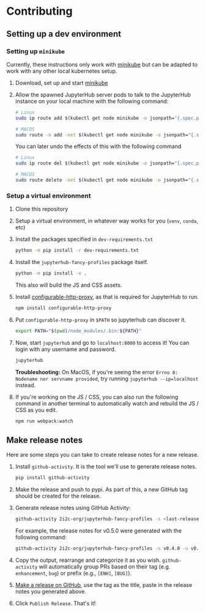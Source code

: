 # Contributing

## Setting up a dev environment

### Setting up `minikube`

Currently, these instructions only work with [minikube](https://minikube.sigs.k8s.io/docs/start/)
but can be adapted to work with any other local kubernetes setup.

1. Download, set up and start [minikube](https://minikube.sigs.k8s.io/docs/start/)

2. Allow the spawned JupyterHub server pods to talk to the JupyterHub instance on your
   local machine with the following command:

   ```bash
   # Linux
   sudo ip route add $(kubectl get node minikube -o jsonpath="{.spec.podCIDR}") via $(minikube ip)

   # MACOS
   sudo route -n add -net $(kubectl get node minikube -o jsonpath="{.spec.podCIDR}") $(minikube ip)
   ```

   You can later undo the effects of this with the following command

   ```bash
   # Linux
   sudo ip route del $(kubectl get node minikube -o jsonpath="{.spec.podCIDR}")

   # MACOS
   sudo route delete -net $(kubectl get node minikube -o jsonpath="{.spec.podCIDR}")
   ```

### Setup a virtual environment

1. Clone this repository

2. Setup a virtual environment, in whatever way works for you (`venv`, `conda`, etc)

3. Install the packages specified in `dev-requirements.txt`

   ```bash
   python -m pip install -r dev-requirements.txt
   ```

4. Install the `jupyterhub-fancy-profiles` package itself.

   ```bash
   python -m pip install -e .
   ```

   This also will build the JS and CSS assets.

5. Install [configurable-http-proxy](https://github.com/jupyterhub/configurable-http-proxy/),
   as that is required for JupyterHub to run.

   ```bash
   npm install configurable-http-proxy
   ```

6. Put `configurable-http-proxy` in `$PATH` so jupyterhub can discover it.

   ```bash
   export PATH="$(pwd)/node_modules/.bin:${PATH}"
   ```

7. Now, start `jupyterhub` and go to `localhost:8000` to access it! You can login with any
   username and password.

   ```bash
   jupyterhub
   ```

   **Troubleshooting:** On MacOS, if you're seeing the error `Errno 8: Nodename nor servname provided`, try running `jupyterhub --ip=localhost` instead.

8. If you're working on the JS / CSS, you can also run the following command in another
   terminal to automatically watch and rebuild the JS / CSS as you edit.

   ```bash
   npm run webpack:watch
   ```

## Make release notes

Here are some steps you can take to create release notes for a new release.

1. Install `github-activity`. It is the tool we'll use to generate release notes.

   ```bash
   pip install github-activity
   ```
2. Make the release and push to pypi. As part of this, a new GitHub tag should be created for the release.
3. Generate release notes using GitHub Activity:

   ```bash
   github-activity 2i2c-org/jupyterhub-fancy-profiles -s <last-release-tag> -u <this-release-tag>
   ```

   For example, the release notes for v0.5.0 were generated with the following command:


   ```bash
   github-activity 2i2c-org/jupyterhub-fancy-profiles -s v0.4.0 -u v0.5.0
   ```
4. Copy the output, rearrange and categorize it as you wish. `github-activity` will automatically group PRs based on their tag (e.g. `enhancement`, `bug`) or prefix (e.g., `[ENH]`, `[BUG]`).
5. [Make a release on GitHub](https://github.com/2i2c-org/jupyterhub-fancy-profiles/releases/new), use the tag as the title, paste in the release notes you generated above.
6. Click `Publish Release`. That's it!
